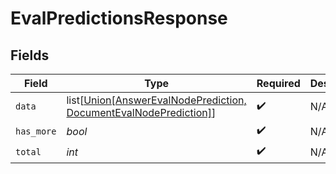# EvalPredictionsResponse


## Fields

| Field                                                                                                                   | Type                                                                                                                    | Required                                                                                                                | Description                                                                                                             |
| ----------------------------------------------------------------------------------------------------------------------- | ----------------------------------------------------------------------------------------------------------------------- | ----------------------------------------------------------------------------------------------------------------------- | ----------------------------------------------------------------------------------------------------------------------- |
| `data`                                                                                                                  | list[[Union[AnswerEvalNodePrediction, DocumentEvalNodePrediction]](../../models/shared/evalpredictionsresponsedata.md)] | :heavy_check_mark:                                                                                                      | N/A                                                                                                                     |
| `has_more`                                                                                                              | *bool*                                                                                                                  | :heavy_check_mark:                                                                                                      | N/A                                                                                                                     |
| `total`                                                                                                                 | *int*                                                                                                                   | :heavy_check_mark:                                                                                                      | N/A                                                                                                                     |